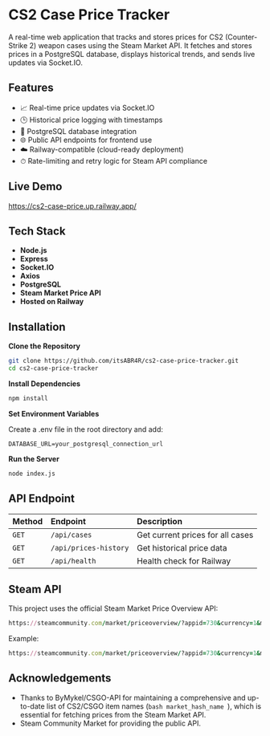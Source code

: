 
# CS2 Case Price Tracker

A real-time web application that tracks and stores prices for CS2 (Counter-Strike 2) weapon cases using the Steam Market API. It fetches and stores prices in a PostgreSQL database, displays historical trends, and sends live updates via Socket.IO.

## Features

- 📈 Real-time price updates via Socket.IO
- 🕒 Historical price logging with timestamps
- 💾 PostgreSQL database integration
- 🌐 Public API endpoints for frontend use
- ☁️ Railway-compatible (cloud-ready deployment)
- ⏱ Rate-limiting and retry logic for Steam API compliance
## Live Demo



https://cs2-case-price.up.railway.app/
## Tech Stack

- **Node.js**
- **Express**
- **Socket.IO**
- **Axios**
- **PostgreSQL**
- **Steam Market Price API**
- **Hosted on Railway**
## Installation

**Clone the Repository**
   ```bash
   git clone https://github.com/itsABR4R/cs2-case-price-tracker.git
   cd cs2-case-price-tracker
   ```
**Install Dependencies**
   ```bash
   npm install
   ```
**Set Environment Variables**
 
 Create a .env file in the root directory and add:
    
    DATABASE_URL=your_postgresql_connection_url

**Run the Server**
   ```bash
   node index.js
   ```
   

## API Endpoint



| Method | Endpoint     | Description                       |
| :-------- | :------- | :-------------------------------- |
| `GET`      | `/api/cases` | Get current prices for all cases |
| `GET`      | `/api/prices-history` | Get historical price data |
| `GET`      | `/api/health` | Health check for Railway |




## Steam API

This project uses the official Steam Market Price Overview API:
```ruby
https://steamcommunity.com/market/priceoverview/?appid=730&currency=1&market_hash_name=CASE_NAME
```
Example:
```ruby
https://steamcommunity.com/market/priceoverview/?appid=730&currency=1&market_hash_name=Revolution%20Case
```
## Acknowledgements

 - Thanks to ByMykel/CSGO-API for maintaining a comprehensive and up-to-date list of CS2/CSGO item names (```bash market_hash_name ```), which is essential for fetching prices from the Steam Market API.
 - Steam Community Market for providing the public API.

